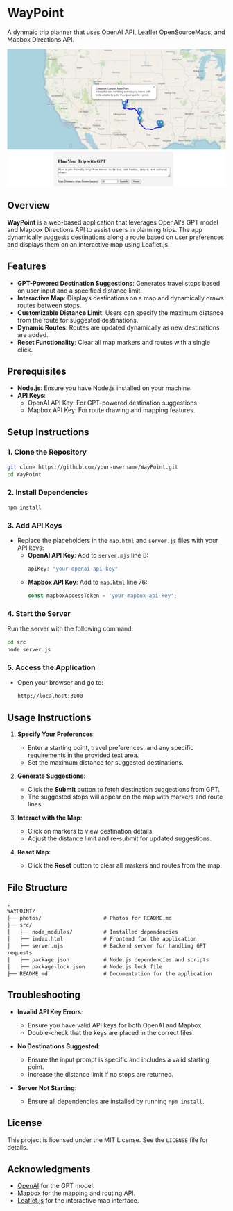# WayPoint
A dynmaic trip planner that uses OpenAI API, Leaflet OpenSourceMaps, and Mapbox Directions API.

![WayPoint User Interface](/photos/WayPointUI.png)

## Overview
**WayPoint** is a web-based application that leverages OpenAI's GPT model and Mapbox Directions API to assist users in planning trips. The app dynamically suggests destinations along a route based on user preferences and displays them on an interactive map using Leaflet.js.

## Features
- **GPT-Powered Destination Suggestions**: Generates travel stops based on user input and a specified distance limit.
- **Interactive Map**: Displays destinations on a map and dynamically draws routes between stops.
- **Customizable Distance Limit**: Users can specify the maximum distance from the route for suggested destinations.
- **Dynamic Routes**: Routes are updated dynamically as new destinations are added.
- **Reset Functionality**: Clear all map markers and routes with a single click.

## Prerequisites
- **Node.js**: Ensure you have Node.js installed on your machine.
- **API Keys**:
  - OpenAI API Key: For GPT-powered destination suggestions.
  - Mapbox API Key: For route drawing and mapping features.

## Setup Instructions

### 1. Clone the Repository
```bash
git clone https://github.com/your-username/WayPoint.git
cd WayPoint
```

### 2. Install Dependencies
```bash
npm install
```

### 3. Add API Keys
- Replace the placeholders in the `map.html` and `server.js` files with your API keys:
  - **OpenAI API Key**: Add to `server.mjs` line 8:
    ```javascript
    apiKey: "your-openai-api-key"
    ```
  - **Mapbox API Key**: Add to `map.html` line 76:
    ```javascript
    const mapboxAccessToken = 'your-mapbox-api-key';
    ```

### 4. Start the Server
Run the server with the following command:
```bash
cd src
node server.js
```

### 5. Access the Application
- Open your browser and go to:
  ```
  http://localhost:3000
  ```

## Usage Instructions
1. **Specify Your Preferences**:
   - Enter a starting point, travel preferences, and any specific requirements in the provided text area.
   - Set the maximum distance for suggested destinations.

2. **Generate Suggestions**:
   - Click the **Submit** button to fetch destination suggestions from GPT.
   - The suggested stops will appear on the map with markers and route lines.

3. **Interact with the Map**:
   - Click on markers to view destination details.
   - Adjust the distance limit and re-submit for updated suggestions.

4. **Reset Map**:
   - Click the **Reset** button to clear all markers and routes from the map.

## File Structure
```
.
WAYPOINT/
├── photos/                    # Photos for README.md
├── src/
│   ├── node_modules/          # Installed dependencies
│   ├── index.html             # Frontend for the application
│   ├── server.mjs             # Backend server for handling GPT requests
│   ├── package.json           # Node.js dependencies and scripts
│   ├── package-lock.json      # Node.js lock file
├── README.md                  # Documentation for the application
```

## Troubleshooting
- **Invalid API Key Errors**:
  - Ensure you have valid API keys for both OpenAI and Mapbox.
  - Double-check that the keys are placed in the correct files.

- **No Destinations Suggested**:
  - Ensure the input prompt is specific and includes a valid starting point.
  - Increase the distance limit if no stops are returned.

- **Server Not Starting**:
  - Ensure all dependencies are installed by running `npm install`.

## License
This project is licensed under the MIT License. See the `LICENSE` file for details.

## Acknowledgments
- [OpenAI](https://openai.com) for the GPT model.
- [Mapbox](https://mapbox.com) for the mapping and routing API.
- [Leaflet.js](https://leafletjs.com) for the interactive map interface.
